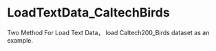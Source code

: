 # LoadTextData_CaltechBirds
Two Method For Load Text Data， load Caltech200_Birds dataset as an example.
